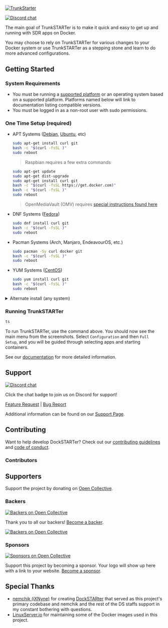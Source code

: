 # <!-- Home -->

[![TrunkStarter]()](https://trunkstarter.com)

[![Discord chat](https://img.shields.io/discord/477959324183035936.svg?style=flat-square&color=607D8B&logo=discord)](https://discord.gg/trunk-recorder)


The main goal of TrunkSTARTer is to make it quick and easy to get up and running with SDR apps on Docker.

You may choose to rely on TrunkSTARTer for various changes to your Docker system or use TrunkSTARTer as a stepping stone and learn to do more advanced configurations.


## Getting Started

### System Requirements

- You must be running a [supported platform](https://docs.docker.com/install/#supported-platforms) or an operating system based on a supported platform. Platforms named below will link to documentation listing compatible versions.
- You must be logged in as a non-root user with sudo permissions.

### One Time Setup (required)

- APT Systems ([Debian](https://docs.docker.com/install/linux/docker-ce/debian/#os-requirements), [Ubuntu](https://docs.docker.com/install/linux/docker-ce/ubuntu/#os-requirements), etc)

  ```bash
  sudo apt-get install curl git
  bash -c "$(curl -fsSL )"
  sudo reboot
  ```

  > Raspbian requires a few extra commands

  ```bash
  sudo apt-get update
  sudo apt-get dist-upgrade
  sudo apt-get install curl git
  bash -c "$(curl -fsSL https://get.docker.com)"
  bash -c "$(curl -fsSL )"
  sudo reboot
  ```

  > OpenMediaVault (OMV) requires [special instructions found here](https://trunkstarter.com/advanced/openmediavault/)

- DNF Systems ([Fedora](https://docs.docker.com/install/linux/docker-ce/fedora/#os-requirements))

  ```bash
  sudo dnf install curl git
  bash -c "$(curl -fsSL )"
  sudo reboot
  ```

- Pacman Systems (Arch, Manjaro, EndeavourOS, etc.)

  ```bash
  sudo pacman -Sy curl docker git
  bash -c "$(curl -fsSL )"
  sudo reboot
  ```

- YUM Systems ([CentOS](https://docs.docker.com/install/linux/docker-ce/centos/#os-requirements))

  ```bash
  sudo yum install curl git
  bash -c "$(curl -fsSL )"
  sudo reboot
  ```

<details>
  <summary>Alternate install (any system)</summary>

The standard install above downloads the initial script using a method with some known risks. For those concerned with the security of the above method, here is an alternative:

```bash
## NOTE: Run the appropriate command for your distro
sudo apt-get install curl git
sudo dnf install curl git
sudo pacman -Sy curl git
sudo yum install curl git
```

Then

```bash
git clone https://github.com/jodfie/TrunkSTARTer "/home/${USER}/.docker"
sudo bash /home/"${USER}"/.docker/main.sh -vi
sudo reboot
```

</details>

### Running TrunkSTARTer

```bash
ts
```

To run TrunkSTARTer, use the command above. You should now see the main menu from the screenshots. Select `Configuration` and then `Full Setup`, and you will be guided through selecting apps and starting containers.

See our [documentation](https://trunkstarter.com/introduction/) for more detailed information.

## Support

[![Discord chat](https://img.shields.io/discord/477959324183035936.svg?style=flat-square&color=607D8B&logo=discord)](https://discord.gg/trunk-recorder)

Click the chat badge to join us on Discord for support!

[Feature Request](https://github.com/jodfie/TrunkSTARTer/issues/new?template=feature_request.md) | [Bug Report](https://github.com/jodfie/TrunkSTARTer/issues/new?template=bug_report.md)

Additional information can be found on our [Support Page](https://trunkstarter.com/basics/support/).

## Contributing

Want to help develop DockSTARTer? Check out our [contributing guidelines](https://github.com/jodfie/TrunkSTARTer/blob/master/.github/CONTRIBUTING.md) and [code of conduct](https://github.com/jodfie/TrunkSTARTer/blob/master/.github/CODE_OF_CONDUCT.md).

### Contributors

## Supporters

Support the project by donating on [Open Collective]().

### Backers

[![Backers on Open Collective](https://img.shields.io/opencollective/tier/DockSTARTer/7408.svg?style=flat-square&color=607D8B&label=backers)]()

Thank you to all our backers! [Become a backer]().

[![Backers on Open Collective]()]()

### Sponsors

[![Sponsors on Open Collective]()]()

Support this project by becoming a sponsor. Your logo will show up here with a link to your website. [Become a sponsor]().

## Special Thanks

- [nemchik (iXNyne)](https://github.com/nemchik) for creating [DockSTARter](https://github.com/Ghostwriters/Dockstarter) that served as this project's primary codebase and nemchik and the rest of the DS staffs support in my constant bothering with questions.
- [LinuxServer.io](https://www.linuxserver.io) for maintaining some of the Docker images used in this project.
